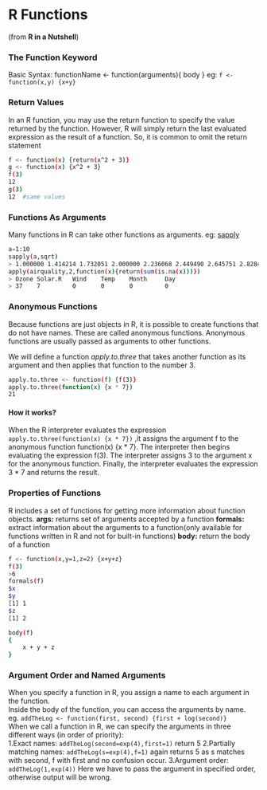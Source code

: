 R Functions
==============
(from **R in a Nutshell**)

### The Function Keyword
Basic Syntax: 
functionName <- function(arguments){ body } 
eg: `f <- function(x,y) {x+y} `

### Return Values
In an R function, you may use the return function to specify the value returned by the function.
However, R will simply return the last evaluated expression as the result of a function.
So, it is common to omit the return statement
```sh
f <- function(x) {return(x^2 + 3)}
g <- function(x) {x^2 + 3}
f(3)
12
g(3)
12  #same values
```   
### Functions As Arguments  
Many functions in R can take other functions as arguments. eg: [sapply]
```sh
a=1:10   
sapply(a,sqrt)
> 1.000000 1.414214 1.732051 2.000000 2.236068 2.449490 2.645751 2.828427 3.000000 3.162278
apply(airquality,2,function(x){return(sum(is.na(x)))})
> Ozone Solar.R   Wind    Temp    Month     Day 
> 37    7         0       0       0         0 
```

### Anonymous Functions
Because functions are just objects in R, it is possible to create functions that do not have names. 
These are called anonymous functions. Anonymous functions are usually passed as arguments to other functions.

We will define a function *apply.to.three* that takes another function as its argument and then applies that function to the number 3.
```sh
apply.to.three <- function(f) {f(3)}
apply.to.three(function(x) {x * 7})
21
```
#### How it works?
When the R interpreter evaluates the expression `apply.to.three(function(x) {x * 7})` ,it assigns the argument f to the anonymous function function(x) {x * 7}. 
The interpreter then begins evaluating the expression f(3). 
The interpreter assigns 3 to the argument x for the anonymous function. 
Finally, the interpreter evaluates the expression 3 * 7 and returns the result.

### Properties of Functions
R includes a set of functions for getting more information about function objects.
**args:** returns set of arguments accepted by a function
**formals:** extract information about the arguments to a function(only available for functions written in R and not for built-in functions)
**body:** return the body of a function
```sh
f <- function(x,y=1,z=2) {x+y+z}
f(3)
>6
formals(f)
$x
$y
[1] 1
$z
[1] 2

body(f)
{
    x + y + z
}
```

### Argument Order and Named Arguments
When you specify a function in R, you assign a name to each argument in the function.   
Inside the body of the function, you can access the arguments by name.  
eg. `addTheLog <- function(first, second) {first + log(second)}`   
When we call a function in R, we can specify the arguments in three different ways
(in order of priority):   
1.Exact names: `addTheLog(second=exp(4),first=1)` return 5
2.Partially matching names: `addTheLog(s=exp(4),f=1)` again returns 5 as s matches with second, f with first and no confusion occur.
3.Argument order: `addTheLog(1,exp(4))` Here we have to pass the argument in specified order, otherwise output will be wrong. 






[sapply]:http://www.pmc.ucsc.edu/~mclapham/Rtips/apply_sapply.htm
